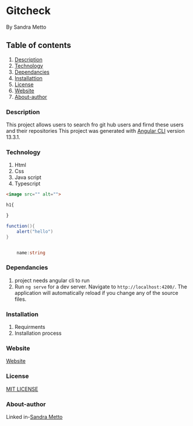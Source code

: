 # Gitcheck
By Sandra Metto
## Table of contents
1. [Description](#Description)
2. [Technology](#Technology)
3. [Dependancies](#Dependncies)
3. [Installattion](#Installation)
4. [License](#Lisence)
5. [Website](#Website)
6. [About-author](#About-athor)
### Description
This project allows users to search fro git hub users and firnd these users and their repositories
This project was generated with [Angular CLI](https://github.com/angular/angular-cli) version 13.3.1.
### Technology
1. Html
2. Css
3. Java script
4. Typescript

```Html 
<image src="" alt="">

```

```css
h1{

}
```
```Java script
function(){
    alert("hello")
}
```
```Typescript

    name:string
```
### Dependancies
1. project needs angular cli to run
2. Run `ng serve` for a dev server. Navigate to `http://localhost:4200/`. The application will automatically reload if you change any of the source files.


### Installation
1. Requirments
2. Installation process

### Website
[Website](https://quotify-kappa.vercel.app/)
### License
[MIT LICENSE](https://github.com/SMetto20/Gitcheck/blob/main/LICENSE)

### About-author
Linked in-[Sandra Metto](https://www.linkedin.com/in/sandra-metto-68500319a/)


